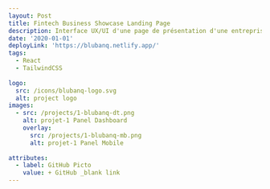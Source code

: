 ```yaml
---
layout: Post
title: Fintech Business Showcase Landing Page
description: Interface UX/UI d'une page de présentation d'une entreprise de type "Banque en Ligne" et de son service principal. 
date: '2020-01-01'
deployLink: 'https://blubanq.netlify.app/'
tags:
  - React
  - TailwindCSS
  
logo:
  src: /icons/blubanq-logo.svg
  alt: project logo
images:
  - src: /projects/1-blubanq-dt.png
    alt: projet-1 Panel Dashboard
    overlay:
      src: /projects/1-blubanq-mb.png
      alt: projet-1 Panel Mobile
  
attributes:
  - label: GitHub Picto
    value: + GitHub _blank link
---
```


 